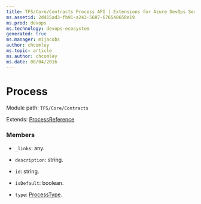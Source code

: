 ```yaml
---
title: TFS/Core/Contracts Process API | Extensions for Azure DevOps Services
ms.assetid: 2d415ad3-fb91-a243-5687-676548658e19
ms.prod: devops
ms.technology: devops-ecosystem
generated: true
ms.manager: mijacobs
author: chcomley
ms.topic: article
ms.author: chcomley
ms.date: 08/04/2016
---
```


# Process

Module path: `TFS/Core/Contracts`

Extends: [ProcessReference](../../../TFS/Core/Contracts/ProcessReference.md)

### Members

* `_links`: any. 

* `description`: string. 

* `id`: string. 

* `isDefault`: boolean. 

* `type`: [ProcessType](../../../TFS/Core/Contracts/ProcessType.md). 

